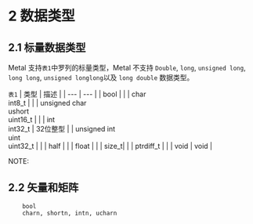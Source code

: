 # 2 数据类型

## 2.1 标量数据类型
Metal 支持`表1`中罗列的标量类型，Metal 不支持 `Double`, `long`, `unsigned long`, `long long`, `unsigned longlong`以及 `long double` 数据类型。

`表1`
| 类型 | 描述 |
| --- | --- |
| bool |  |
| char <br> int8_t |  |
| unsigned char <br> ushort <br> uint16_t  |  |
| int <br> int32_t | 32位整型 |
| unsigned int <br> uint <br> uint32_t |  |
| half | |
| float | |
| size_t| | 
| ptrdiff_t | |
| void | void  |

NOTE:

## 2.2 矢量和矩阵

```
    bool
    charn, shortn, intn, ucharn
```